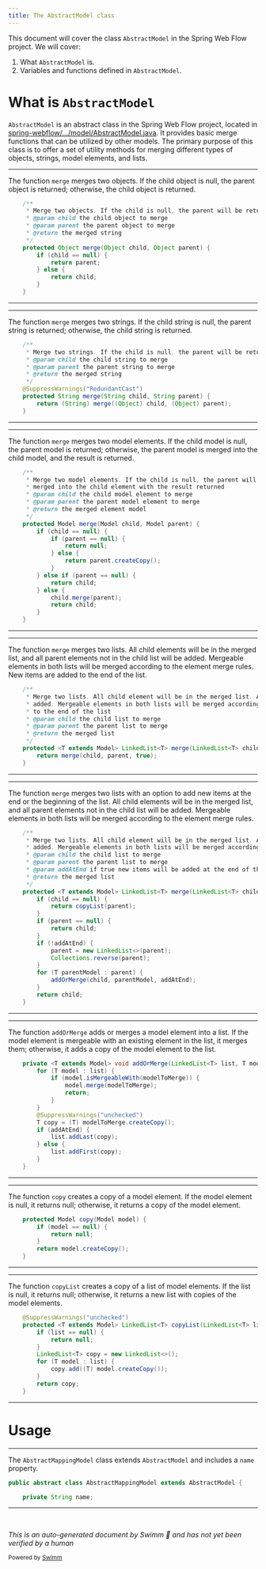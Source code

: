 ```yaml
---
title: The AbstractModel class
---
```

This document will cover the class <SwmToken path="spring-webflow/src/main/java/org/springframework/webflow/engine/model/AbstractMappingModel.java" pos="25:10:10" line-data="public abstract class AbstractMappingModel extends AbstractModel {">`AbstractModel`</SwmToken> in the Spring Web Flow project. We will cover:

1. What <SwmToken path="spring-webflow/src/main/java/org/springframework/webflow/engine/model/AbstractMappingModel.java" pos="25:10:10" line-data="public abstract class AbstractMappingModel extends AbstractModel {">`AbstractModel`</SwmToken> is.
2. Variables and functions defined in <SwmToken path="spring-webflow/src/main/java/org/springframework/webflow/engine/model/AbstractMappingModel.java" pos="25:10:10" line-data="public abstract class AbstractMappingModel extends AbstractModel {">`AbstractModel`</SwmToken>.

# What is <SwmToken path="spring-webflow/src/main/java/org/springframework/webflow/engine/model/AbstractMappingModel.java" pos="25:10:10" line-data="public abstract class AbstractMappingModel extends AbstractModel {">`AbstractModel`</SwmToken>

<SwmToken path="spring-webflow/src/main/java/org/springframework/webflow/engine/model/AbstractMappingModel.java" pos="25:10:10" line-data="public abstract class AbstractMappingModel extends AbstractModel {">`AbstractModel`</SwmToken> is an abstract class in the Spring Web Flow project, located in <SwmPath>[spring-webflow/…/model/AbstractModel.java](spring-webflow/src/main/java/org/springframework/webflow/engine/model/AbstractModel.java)</SwmPath>. It provides basic merge functions that can be utilized by other models. The primary purpose of this class is to offer a set of utility methods for merging different types of objects, strings, model elements, and lists.

<SwmSnippet path="/spring-webflow/src/main/java/org/springframework/webflow/engine/model/AbstractModel.java" line="30">

---

The function <SwmToken path="spring-webflow/src/main/java/org/springframework/webflow/engine/model/AbstractModel.java" pos="32:16:16" line-data="	 * @param child the child object to merge">`merge`</SwmToken> merges two objects. If the child object is null, the parent object is returned; otherwise, the child object is returned.

```java
	/**
	 * Merge two objects. If the child is null, the parent will be returned. Else the child will be returned.
	 * @param child the child object to merge
	 * @param parent the parent object to merge
	 * @return the merged string
	 */
	protected Object merge(Object child, Object parent) {
		if (child == null) {
			return parent;
		} else {
			return child;
		}
	}
```

---

</SwmSnippet>

<SwmSnippet path="/spring-webflow/src/main/java/org/springframework/webflow/engine/model/AbstractModel.java" line="44">

---

The function <SwmToken path="spring-webflow/src/main/java/org/springframework/webflow/engine/model/AbstractModel.java" pos="46:16:16" line-data="	 * @param child the child string to merge">`merge`</SwmToken> merges two strings. If the child string is null, the parent string is returned; otherwise, the child string is returned.

```java
	/**
	 * Merge two strings. If the child is null, the parent will be returned. Else the child will be returned.
	 * @param child the child string to merge
	 * @param parent the parent string to merge
	 * @return the merged string
	 */
	@SuppressWarnings("RedundantCast")
	protected String merge(String child, String parent) {
		return (String) merge((Object) child, (Object) parent);
	}
```

---

</SwmSnippet>

<SwmSnippet path="/spring-webflow/src/main/java/org/springframework/webflow/engine/model/AbstractModel.java" line="55">

---

The function <SwmToken path="spring-webflow/src/main/java/org/springframework/webflow/engine/model/AbstractModel.java" pos="58:18:18" line-data="	 * @param child the child model element to merge">`merge`</SwmToken> merges two model elements. If the child model is null, the parent model is returned; otherwise, the parent model is merged into the child model, and the result is returned.

```java
	/**
	 * Merge two model elements. If the child is null, the parent will be returned. Else the parent element will be
	 * merged into the child element with the result returned
	 * @param child the child model element to merge
	 * @param parent the parent model element to merge
	 * @return the merged element model
	 */
	protected Model merge(Model child, Model parent) {
		if (child == null) {
			if (parent == null) {
				return null;
			} else {
				return parent.createCopy();
			}
		} else if (parent == null) {
			return child;
		} else {
			child.merge(parent);
			return child;
		}
	}
```

---

</SwmSnippet>

<SwmSnippet path="/spring-webflow/src/main/java/org/springframework/webflow/engine/model/AbstractModel.java" line="77">

---

The function <SwmToken path="spring-webflow/src/main/java/org/springframework/webflow/engine/model/AbstractModel.java" pos="79:30:30" line-data="	 * added. Mergeable elements in both lists will be merged according to that element merge rules. New items are added">`merge`</SwmToken> merges two lists. All child elements will be in the merged list, and all parent elements not in the child list will be added. Mergeable elements in both lists will be merged according to the element merge rules. New items are added to the end of the list.

```java
	/**
	 * Merge two lists. All child element will be in the merged list. All parent elements not in the child list will be
	 * added. Mergeable elements in both lists will be merged according to that element merge rules. New items are added
	 * to the end of the list
	 * @param child the child list to merge
	 * @param parent the parent list to merge
	 * @return the merged list
	 */
	protected <T extends Model> LinkedList<T> merge(LinkedList<T> child, LinkedList<T> parent) {
		return merge(child, parent, true);
	}
```

---

</SwmSnippet>

<SwmSnippet path="/spring-webflow/src/main/java/org/springframework/webflow/engine/model/AbstractModel.java" line="89">

---

The function <SwmToken path="spring-webflow/src/main/java/org/springframework/webflow/engine/model/AbstractModel.java" pos="91:30:30" line-data="	 * added. Mergeable elements in both lists will be merged according to that element merge rules.">`merge`</SwmToken> merges two lists with an option to add new items at the end or the beginning of the list. All child elements will be in the merged list, and all parent elements not in the child list will be added. Mergeable elements in both lists will be merged according to the element merge rules.

```java
	/**
	 * Merge two lists. All child element will be in the merged list. All parent elements not in the child list will be
	 * added. Mergeable elements in both lists will be merged according to that element merge rules.
	 * @param child the child list to merge
	 * @param parent the parent list to merge
	 * @param addAtEnd if true new items will be added at the end of the list, otherwise the beginning
	 * @return the merged list
	 */
	protected <T extends Model> LinkedList<T> merge(LinkedList<T> child, LinkedList<T> parent, boolean addAtEnd) {
		if (child == null) {
			return copyList(parent);
		}
		if (parent == null) {
			return child;
		}
		if (!addAtEnd) {
			parent = new LinkedList<>(parent);
			Collections.reverse(parent);
		}
		for (T parentModel : parent) {
			addOrMerge(child, parentModel, addAtEnd);
		}
		return child;
	}
```

---

</SwmSnippet>

<SwmSnippet path="/spring-webflow/src/main/java/org/springframework/webflow/engine/model/AbstractModel.java" line="114">

---

The function <SwmToken path="spring-webflow/src/main/java/org/springframework/webflow/engine/model/AbstractModel.java" pos="114:13:13" line-data="	private &lt;T extends Model&gt; void addOrMerge(LinkedList&lt;T&gt; list, T modelToMerge, boolean addAtEnd) {">`addOrMerge`</SwmToken> adds or merges a model element into a list. If the model element is mergeable with an existing element in the list, it merges them; otherwise, it adds a copy of the model element to the list.

```java
	private <T extends Model> void addOrMerge(LinkedList<T> list, T modelToMerge, boolean addAtEnd) {
		for (T model : list) {
			if (model.isMergeableWith(modelToMerge)) {
				model.merge(modelToMerge);
				return;
			}
		}
		@SuppressWarnings("unchecked")
		T copy = (T) modelToMerge.createCopy();
		if (addAtEnd) {
			list.addLast(copy);
		} else {
			list.addFirst(copy);
		}
	}
```

---

</SwmSnippet>

<SwmSnippet path="/spring-webflow/src/main/java/org/springframework/webflow/engine/model/AbstractModel.java" line="130">

---

The function <SwmToken path="spring-webflow/src/main/java/org/springframework/webflow/engine/model/AbstractModel.java" pos="130:5:5" line-data="	protected Model copy(Model model) {">`copy`</SwmToken> creates a copy of a model element. If the model element is null, it returns null; otherwise, it returns a copy of the model element.

```java
	protected Model copy(Model model) {
		if (model == null) {
			return null;
		}
		return model.createCopy();
	}
```

---

</SwmSnippet>

<SwmSnippet path="/spring-webflow/src/main/java/org/springframework/webflow/engine/model/AbstractModel.java" line="137">

---

The function <SwmToken path="spring-webflow/src/main/java/org/springframework/webflow/engine/model/AbstractModel.java" pos="138:16:16" line-data="	protected &lt;T extends Model&gt; LinkedList&lt;T&gt; copyList(LinkedList&lt;T&gt; list) {">`copyList`</SwmToken> creates a copy of a list of model elements. If the list is null, it returns null; otherwise, it returns a new list with copies of the model elements.

```java
	@SuppressWarnings("unchecked")
	protected <T extends Model> LinkedList<T> copyList(LinkedList<T> list) {
		if (list == null) {
			return null;
		}
		LinkedList<T> copy = new LinkedList<>();
		for (T model : list) {
			copy.add((T) model.createCopy());
		}
		return copy;
	}
```

---

</SwmSnippet>

# Usage

<SwmSnippet path="/spring-webflow/src/main/java/org/springframework/webflow/engine/model/AbstractMappingModel.java" line="25">

---

The <SwmToken path="spring-webflow/src/main/java/org/springframework/webflow/engine/model/AbstractMappingModel.java" pos="25:6:6" line-data="public abstract class AbstractMappingModel extends AbstractModel {">`AbstractMappingModel`</SwmToken> class extends <SwmToken path="spring-webflow/src/main/java/org/springframework/webflow/engine/model/AbstractMappingModel.java" pos="25:10:10" line-data="public abstract class AbstractMappingModel extends AbstractModel {">`AbstractModel`</SwmToken> and includes a <SwmToken path="spring-webflow/src/main/java/org/springframework/webflow/engine/model/AbstractMappingModel.java" pos="27:5:5" line-data="	private String name;">`name`</SwmToken> property.

```java
public abstract class AbstractMappingModel extends AbstractModel {

	private String name;
```

---

</SwmSnippet>

&nbsp;

*This is an auto-generated document by Swimm 🌊 and has not yet been verified by a human*

<SwmMeta version="3.0.0" repo-id="Z2l0aHViJTNBJTNBc3ByaW5nLXdlYmZsb3ctZGVtbyUzQSUzQWdpbGFkbmF2b3Q=" repo-name="spring-webflow-demo"><sup>Powered by [Swimm](/)</sup></SwmMeta>
